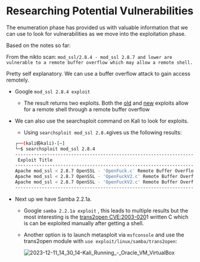 # Researching Potential Vulnerabilities

The enumeration phase has provided us with valuable information that we can use to look for vulnerabilities as we move into the exploitation phase. 

Based on the notes so far:

 From the nikto scan: `mod_ssl/2.8.4 - mod_ssl 2.8.7 and lower are vulnerable to a remote buffer overflow which may allow a remote shell.`

Pretty self explanatory. We can use a buffer overflow attack to gain access remotely.

- Google `mod_ssl 2.8.4 exploit`
    - The result returns two exploits. Both the [old](https://www.exploit-db.com/exploits/764) and [new](https://github.com/heltonWernik/OpenLuck)  exploits allow for a remote shell through a remote buffer overflow
- We can also use the searchsploit command on Kali to look for exploits.
    - Using `searchsploit mod_ssl 2.8.4`gives us the following results:
    
    ```bash
    ┌──(kali㉿kali)-[~]
    └─$ searchsploit mod_ssl 2.8.4
    ---------------------------------------------------------------------------------------------------------------------------------------------------------- ---------------------------------
     Exploit Title                                                                                                                                            |  Path
    ---------------------------------------------------------------------------------------------------------------------------------------------------------- ---------------------------------
    Apache mod_ssl < 2.8.7 OpenSSL - 'OpenFuck.c' Remote Buffer Overflow                                                                                      | unix/remote/21671.c
    Apache mod_ssl < 2.8.7 OpenSSL - 'OpenFuckV2.c' Remote Buffer Overflow (1)                                                                                | unix/remote/764.c
    Apache mod_ssl < 2.8.7 OpenSSL - 'OpenFuckV2.c' Remote Buffer Overflow (2)                                                                                | unix/remote/47080.c
    ---------------------------------------------------------------------------------------------------------------------------------------------------------- ---------------------------------
    ```
    

- Next up we have Samba 2.2.1a.
    - Google `samba 2.2.1a exploit` , this leads to multiple results but the most interesting is the [trans2open CVE:2003-020](https://www.exploit-db.com/exploits/7)1 written C which is can be exploited manually after getting a shell.
    - Another option is to launch metasploit via `msfconsole` and use the trans2open module with `use exploit/linux/samba/trans2open`:

        ![2023-12-11_14_30_14-Kali_Running_-_Oracle_VM_VirtualBox](https://github.com/w1zzl3-06/TCM-Practical-Ethical-Hacking-Notes/assets/141921425/bebf2542-7837-4f85-9c17-15a0b8f6ca66)

